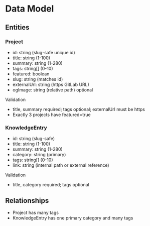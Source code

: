 # Data Model

## Entities

### Project
- id: string (slug-safe unique id)
- title: string (1-100)
- summary: string (1-280)
- tags: string[] (0-10)
- featured: boolean
- slug: string (matches id)
- externalUrl: string (https GitLab URL)
- ogImage: string (relative path) optional

Validation
- title, summary required; tags optional; externalUrl must be https
- Exactly 3 projects have featured=true

### KnowledgeEntry
- id: string (slug-safe)
- title: string (1-100)
- summary: string (1-280)
- category: string (primary)
- tags: string[] (0-10)
- link: string (internal path or external reference)

Validation
- title, category required; tags optional

## Relationships
- Project has many tags
- KnowledgeEntry has one primary category and many tags

